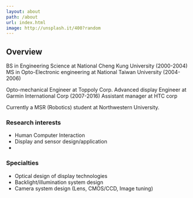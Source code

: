 ```yaml
---
layout: about
path: /about
url: index.html
image: http://unsplash.it/400?random
---
```


## Overview
BS in Engineering Science at National Cheng Kung University (2000-2004)
MS in Opto-Electronic engineering at National Taiwan University (2004-2006)

Opto-mechanical Engineer at Toppoly Corp.
Advanced display Engineer at Garmin International Corp (2007-2016)
Assistant manager at HTC corp

Currently a MSR (Robotics) student at Northwestern University.

### Research interests
* Human Computer Interaction
* Display and sensor design/application
*

### Specialties
* Optical design of display technologies
* Backlight/illumination system design
* Camera system design (Lens, CMOS/CCD, Image tuning)
